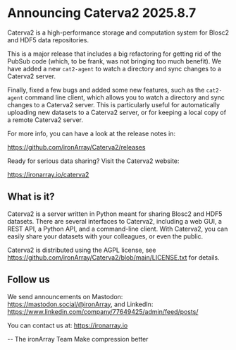 Announcing Caterva2 2025.8.7
=============================

Caterva2 is a high-performance storage and computation system for
Blosc2 and HDF5 data repositories.

This is a major release that includes a big refactoring for getting rid of
the PubSub code (which, to be frank, was not bringing too much benefit).
We have added a new `cat2-agent` to watch a directory and sync changes to a
Caterva2 server.

Finally, fixed a few bugs and added some new features, such as the
`cat2-agent` command line client, which allows you to watch a directory and
sync changes to a Caterva2 server. This is particularly useful for
automatically uploading new datasets to a Caterva2 server, or for keeping
a local copy of a remote Caterva2 server.

For more info, you can have a look at the release notes in:

https://github.com/ironArray/Caterva2/releases

Ready for serious data sharing?  Visit the Caterva2 website:

https://ironarray.io/caterva2

## What is it?

Caterva2 is a server written in Python meant for sharing Blosc2 and HDF5
datasets.  There are several interfaces to Caterva2, including a web GUI,
a REST API, a Python API, and a command-line client. With Caterva2, you can
easily share your datasets with your colleagues, or even the public.

Caterva2 is distributed using the AGPL license, see
https://github.com/ironArray/Caterva2/blob/main/LICENSE.txt
for details.

## Follow us

We send announcements on Mastodon: https://mastodon.social/@ironArray,
and LinkedIn: https://www.linkedin.com/company/77649425/admin/feed/posts/

You can contact us at: https://ironarray.io


-- The ironArray Team
   Make compression better
